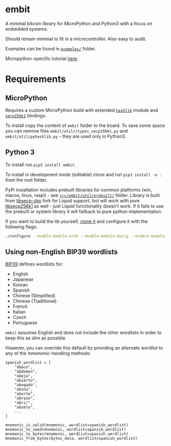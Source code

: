 # embit

A minimal bitcoin library for MicroPython and Python3 with a focus on embedded systems.

Should remain minimal to fit in a microcontroller. Also easy to audit.

Examples can be found in [`examples/`](./examples) folder.

Micropython-specific tutorial [here](https://github.com/diybitcoinhardware/f469-disco/tree/master/docs/tutorial).

# Requirements

## MicroPython

Requires a custom MicroPython build with extended [`hashlib`](https://github.com/diybitcoinhardware/f469-disco/tree/master/usermods/uhashlib) module and [`secp256k1`](https://github.com/diybitcoinhardware/secp256k1-embedded) bindings.

To install copy the content of `embit` folder to the board. To save some space you can remove files `embit/util/ctypes_secp256k1.py` and `embit/util/pyhashlib.py` - they are used only in Python3.

## Python 3

To install run `pip3 install embit`.

To install in development mode (editable) clone and run `pip3 install -e .` from the root folder.

PyPi installation includes prebuilt libraries for common platforms (win, macos, linux, raspi) - see [`src/embit/util/prebuilt/`](./src/embit/util/prebuilt/) folder. Library is built from [libsecp-zkp](https://github.com/ElementsProject/secp256k1-zkp) fork for Liquid support, but will work with pure [libsecp256k1](https://github.com/bitcoin-core/secp256k1) as well - just Liquid functionality doesn't work. If it fails to use the prebuilt or system library it will fallback to pure python implementation.

If you want to build the lib yourself, [clone it](https://github.com/ElementsProject/secp256k1-zkp) and configure it with the following flags:

```sh
./configure --enable-module-ecdh --enable-module-musig --enable-module-recovery --enable-module-generator --enable-module-rangeproof --enable-module-schnorrsig --enable-module-surjectionproof --enable-experimental
```

## Using non-English BIP39 wordlists
[BIP39](https://github.com/bitcoin/bips/blob/master/bip-0039/bip-0039-wordlists.md) defines wordlists for:
* English
* Japanese
* Korean
* Spanish
* Chinese (Simplified)
* Chinese (Traditional)
* French
* Italian
* Czech
* Portuguese

`embit` assumes English and does not include the other wordlists in order to keep this as slim as possible.

However, you can override this default by providing an alternate wordlist to any of the mnemonic-handling methods:
```
spanish_wordlist = [
    "ábaco",
    "abdomen",
    "abeja",
    "abierto",
    "abogado",
    "abono",
    "aborto",
    "abrazo",
    "abrir",
    "abuelo",
    ...
]

mnemonic_is_valid(mnemonic, wordlist=spanish_wordlist)
mnemonic_to_seed(mnemonic, wordlist=spanish_wordlist)
mnemonic_to_bytes(mnemonic, wordlist=spanish_wordlist)
mnemonic_from_bytes(bytes_data, wordlist=spanish_wordlist)
```
